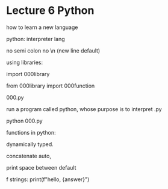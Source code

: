 # Lecture 6 Python

how to learn a new language

python: interpreter lang

no semi colon no \n (new line default)

using libraries: 

import 000library

from 000library import 000function

000.py

run a program called python, whose purpose is to interpret .py

python 000.py

functions in python:

dynamically typed.

concatenate auto, 

print space between default

f strings: print(f"hello, {answer}")

